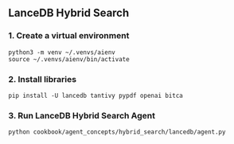 ## LanceDB Hybrid Search

### 1. Create a virtual environment

```shell
python3 -m venv ~/.venvs/aienv
source ~/.venvs/aienv/bin/activate
```

### 2. Install libraries

```shell
pip install -U lancedb tantivy pypdf openai bitca
```

### 3. Run LanceDB Hybrid Search Agent

```shell
python cookbook/agent_concepts/hybrid_search/lancedb/agent.py
```
